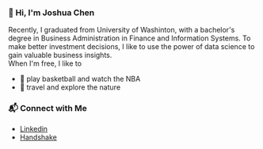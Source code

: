 ### 👋 Hi, I'm Joshua Chen
Recently, I graduated from University of Washinton, with a bachelor's degree in Business Administration in Finance and Information Systems. To make better investment decisions, I like to use the power of data science to gain valuable business insights.  
When I'm free, I like to  
* 🏀 play basketball and watch the NBA
* 🚞 travel and explore the nature
### 📬 Connect with Me
* [Linkedin](https://www.linkedin.com/in/joshua-chen-a10359196/)  
* [Handshake](https://app.joinhandshake.com/stu/users/25551408)
